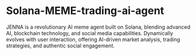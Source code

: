 # Solana-MEME-trading-ai-agent
JENNA is a revolutionary AI meme agent built on Solana, blending advanced AI, blockchain technology, and social media capabilities. Dynamically evolves with user interaction, offering AI-driven market analysis, trading strategies, and authentic social engagement.
